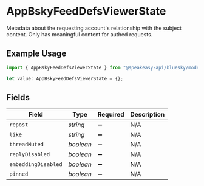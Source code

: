 # AppBskyFeedDefsViewerState

Metadata about the requesting account's relationship with the subject content. Only has meaningful content for authed requests.

## Example Usage

```typescript
import { AppBskyFeedDefsViewerState } from "@speakeasy-api/bluesky/models/components";

let value: AppBskyFeedDefsViewerState = {};
```

## Fields

| Field               | Type                | Required            | Description         |
| ------------------- | ------------------- | ------------------- | ------------------- |
| `repost`            | *string*            | :heavy_minus_sign:  | N/A                 |
| `like`              | *string*            | :heavy_minus_sign:  | N/A                 |
| `threadMuted`       | *boolean*           | :heavy_minus_sign:  | N/A                 |
| `replyDisabled`     | *boolean*           | :heavy_minus_sign:  | N/A                 |
| `embeddingDisabled` | *boolean*           | :heavy_minus_sign:  | N/A                 |
| `pinned`            | *boolean*           | :heavy_minus_sign:  | N/A                 |